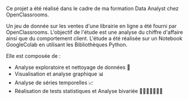 Ce projet a été réalisé dans le cadre de ma formation Data Analyst chez OpenClassrooms.

Un jeu de donnée sur les ventes d'une librairie en ligne a été fourni par OpenClassrooms.
L'objectif de l'étude est une analyse du chiffre d'affaire ainsi que du comportement client.
L'étude a été réalisée sur un Notebook GoogleColab en utilisant les Bibliothèques Python. 

Elle est composée de :
 - Analyse exploratoire et nettoyage de données 🧹
 - Visualisation et analyse graphique 📊
 - Analyse de séries temporelles 📈
 - Réalisation de tests statistiques et Analyse bivariée 👨‍👦‍👦👨🏿‍🤝‍👨

